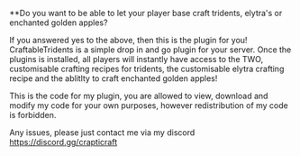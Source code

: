 
**Do you want to be able to let your player base craft tridents, elytra's or enchanted golden apples?

If you answered yes to the above, then this is the plugin for you! CraftableTridents is a simple drop in and go plugin for your server. 
Once the plugins is installed, all players will instantly have access to the TWO, customisable crafting recipes for tridents, the customisable elytra crafting recipe and the ablitlty to craft enchanted golden apples!

This is the code for my plugin, you are allowed to view, download and modify my code for your own purposes, however redistribution of my code is forbidden.

Any issues, please just contact me via my discord https://discord.gg/crapticraft
